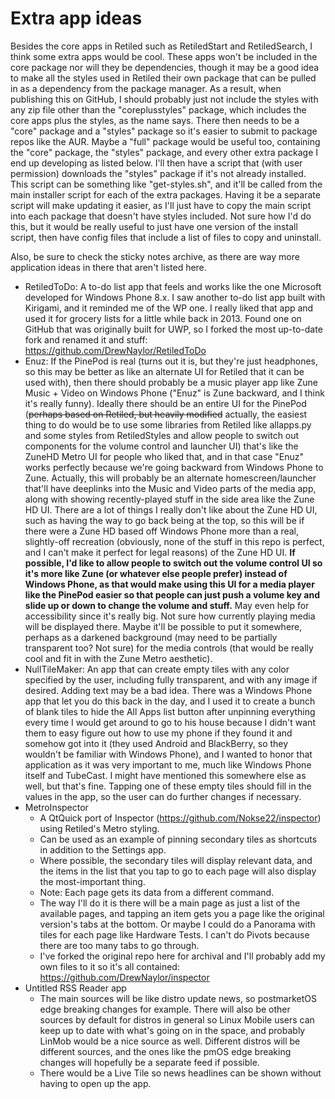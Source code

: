 # Extra app ideas

Besides the core apps in Retiled such as RetiledStart and RetiledSearch, I think some extra apps would be cool. These apps won't be included in the core package nor will they be dependencies, though it may be a good idea to make all the styles used in Retiled their own package that can be pulled in as a dependency from the package manager. As a result, when publishing this on GitHub, I should probably just not include the styles with any zip file other than the "coreplusstyles" package, which includes the core apps plus the styles, as the name says. There then needs to be a "core" package and a "styles" package so it's easier to submit to package repos like the AUR. Maybe a "full" package would be useful too, containing the "core" package, the "styles" package, and every other extra package I end up developing as listed below. I'll then have a script that (with user permission) downloads the "styles" package if it's not already installed. This script can be something like "get-styles.sh", and it'll be called from the main installer script for each of the extra packages. Having it be a separate script will make updating it easier, as I'll just have to copy the main script into each package that doesn't have styles included. Not sure how I'd do this, but it would be really useful to just have one version of the install script, then have config files that include a list of files to copy and uninstall.

Also, be sure to check the sticky notes archive, as there are way more application ideas in there that aren't listed here.

- RetiledToDo: A to-do list app that feels and works like the one Microsoft developed for Windows Phone 8.x. I saw another to-do list app built with Kirigami, and it reminded me of the WP one. I really liked that app and used it for grocery lists for a little while back in 2013. Found one on GitHub that was originally built for UWP, so I forked the most up-to-date fork and renamed it and stuff: https://github.com/DrewNaylor/RetiledToDo
- Enuz: If the PinePod is real (turns out it is, but they're just headphones, so this may be better as like an alternate UI for Retiled that it can be used with), then there should probably be a music player app like Zune Music + Video on Windows Phone ("Enuz" is Zune backward, and I think it's really funny). Ideally there should be an entire UI for the PinePod (~~perhaps based on Retiled, but heavily modified~~ actually, the easiest thing to do would be to use some libraries from Retiled like allapps.py and some styles from RetiledStyles and allow people to switch out components for the volume control and launcher UI) that's like the ZuneHD Metro UI for people who liked that, and in that case "Enuz" works perfectly because we're going backward from Windows Phone to Zune. Actually, this will probably be an alternate homescreen/launcher that'll have deeplinks into the Music and Video parts of the media app, along with showing recently-played stuff in the side area like the Zune HD UI. There are a lot of things I really don't like about the Zune HD UI, such as having the way to go back being at the top, so this will be if there were a Zune HD based off Windows Phone more than a real, slightly-off recreation (obviously, none of the stuff in this repo is perfect, and I can't make it perfect for legal reasons) of the Zune HD UI. **If possible, I'd like to allow people to switch out the volume control UI so it's more like Zune (or whatever else people prefer) instead of Windows Phone, as that would make using this UI for a media player like the PinePod easier so that people can just push a volume key and slide up or down to change the volume and stuff.** May even help for accessibility since it's really big. Not sure how currently playing media will be displayed there. Maybe it'll be possible to put it somewhere, perhaps as a darkened background (may need to be partially transparent too? Not sure) for the media controls (that would be really cool and fit in with the Zune Metro aesthetic).
- NullTileMaker: An app that can create empty tiles with any color specified by the user, including fully transparent, and with any image if desired. Adding text may be a bad idea. There was a Windows Phone app that let you do this back in the day, and I used it to create a bunch of blank tiles to hide the All Apps list button after unpinning everything every time I would get around to go to his house because I didn't want them to easy figure out how to use my phone if they found it and somehow got into it (they used Android and BlackBerry, so they wouldn't be familiar with Windows Phone), and I wanted to honor that application as it was very important to me, much like Windows Phone itself and TubeCast. I might have mentioned this somewhere else as well, but that's fine. Tapping one of these empty tiles should fill in the values in the app, so the user can do further changes if necessary.
- MetroInspector
  - A QtQuick port of Inspector (https://github.com/Nokse22/inspector) using Retiled's Metro styling.
  - Can be used as an example of pinning secondary tiles as shortcuts in addition to the Settings app.
  - Where possible, the secondary tiles will display relevant data, and the items in the list that you tap to go to each page will also display the most-important thing.
  - Note: Each page gets its data from a different command.
  - The way I'll do it is there will be a main page as just a list of the available pages, and tapping an item gets you a page like the original version's tabs at the bottom. Or maybe I could do a Panorama with tiles for each page like Hardware Tests. I can't do Pivots because there are too many tabs to go through.
  - I've forked the original repo here for archival and I'll probably add my own files to it so it's all contained: https://github.com/DrewNaylor/inspector
- Untitled RSS Reader app
  - The main sources will be like distro update news, so postmarketOS edge breaking changes for example. There will also be other sources by default for distros in general so Linux Mobile users can keep up to date with what's going on in the space, and probably LinMob would be a nice source as well. Different distros will be different sources, and the ones like the pmOS edge breaking changes will hopefully be a separate feed if possible.
  - There would be a Live Tile so news headlines can be shown without having to open up the app.
